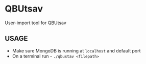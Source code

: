 # QBUtsav
User-import tool for QBUtsav
## USAGE

- Make sure MongoDB is running at `localhost` and default port
- On a terminal run - `./qbustav <filepath>`